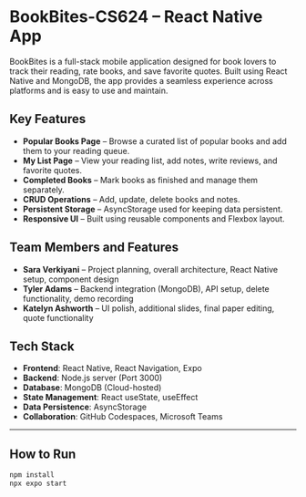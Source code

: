 # BookBites-CS624 – React Native App

BookBites is a full-stack mobile application designed for book lovers to track their reading, rate books, and save favorite quotes. Built using React Native and MongoDB, the app provides a seamless experience across platforms and is easy to use and maintain.

## Key Features

- **Popular Books Page** – Browse a curated list of popular books and add them to your reading queue.
- **My List Page** – View your reading list, add notes, write reviews, and favorite quotes.
- **Completed Books** – Mark books as finished and manage them separately.
- **CRUD Operations** – Add, update, delete books and notes.
- **Persistent Storage** – AsyncStorage used for keeping data persistent.
- **Responsive UI** – Built using reusable components and Flexbox layout.

## Team Members and Features

- **Sara Verkiyani** – Project planning, overall architecture, React Native setup, component design
- **Tyler Adams** – Backend integration (MongoDB), API setup, delete functionality, demo recording
- **Katelyn Ashworth** – UI polish, additional slides, final paper editing, quote functionality

## Tech Stack

- **Frontend**: React Native, React Navigation, Expo
- **Backend**: Node.js server (Port 3000)
- **Database**: MongoDB (Cloud-hosted)
- **State Management**: React useState, useEffect
- **Data Persistence**: AsyncStorage
- **Collaboration**: GitHub Codespaces, Microsoft Teams

---

## How to Run

```bash
npm install
npx expo start
